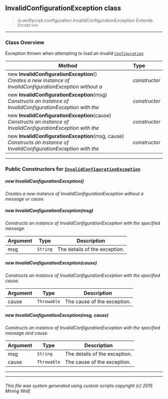 ## InvalidConfigurationException __class__

>io.wolfscript.configuration.InvalidConfigurationException
>Extends `Exception`

---

### Class Overview

Exception thrown when attempting to load an invalid [`Configuration`](Configuration.md)

Method | Type   
--- | :--- 
new __InvalidConfigurationException__() <br> _Creates a new instance of InvalidConfigurationException without a_ | _constructor_
new __InvalidConfigurationException__(msg) <br> _Constructs an instance of InvalidConfigurationException with the_ | _constructor_
new __InvalidConfigurationException__(cause) <br> _Constructs an instance of InvalidConfigurationException with the_ | _constructor_
new __InvalidConfigurationException__(msg, cause) <br> _Constructs an instance of InvalidConfigurationException with the_ | _constructor_



---

### Public Constructors for [`InvalidConfigurationException`](InvalidConfigurationException.md)

##### <a id='invalidconfigurationexception'></a>new __InvalidConfigurationException__() 

_Creates a new instance of InvalidConfigurationException without a message or cause._


##### <a id='invalidconfigurationexception'></a>new __InvalidConfigurationException__(msg) 

_Constructs an instance of InvalidConfigurationException with the specified message._

Argument | Type | Description  
--- | --- | --- 
msg | `String` | The details of the exception.

##### <a id='invalidconfigurationexception'></a>new __InvalidConfigurationException__(cause) 

_Constructs an instance of InvalidConfigurationException with the specified cause._

Argument | Type | Description  
--- | --- | --- 
cause | `Throwable` | The cause of the exception.

##### <a id='invalidconfigurationexception'></a>new __InvalidConfigurationException__(msg, cause) 

_Constructs an instance of InvalidConfigurationException with the specified message and cause._

Argument | Type | Description  
--- | --- | --- 
msg | `String` | The details of the exception.
cause | `Throwable` | The cause of the exception.

---
---


###### This file was system generated using custom scripts copyright (c) 2015 Mining Wolf.
	

